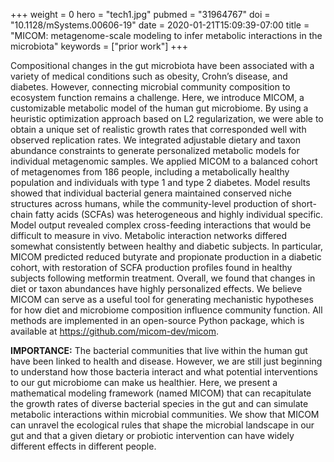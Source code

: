 +++
weight = 0
hero = "tech1.jpg"
pubmed = "31964767"
doi = "10.1128/mSystems.00606-19"
date = 2020-01-21T15:09:39-07:00
title = "MICOM: metagenome-scale modeling to infer metabolic interactions in the microbiota"
keywords = ["prior work"]
+++

Compositional changes in the gut microbiota have been associated with a variety of
medical conditions such as obesity, Crohn’s disease, and diabetes. However, connecting
microbial community composition to ecosystem function remains a challenge. Here, we
introduce MICOM, a customizable metabolic model of the human gut microbiome. By using a
heuristic optimization approach based on L2 regularization, we were able to obtain a
unique set of realistic growth rates that corresponded well with observed replication
rates. We integrated adjustable dietary and taxon abundance constraints to generate
personalized metabolic models for individual metagenomic samples. We applied MICOM to a
balanced cohort of metagenomes from 186 people, including a metabolically healthy
population and individuals with type 1 and type 2 diabetes. Model results showed that
individual bacterial genera maintained conserved niche structures across humans, while
the community-level production of short-chain fatty acids (SCFAs) was heterogeneous and
highly individual specific. Model output revealed complex cross-feeding interactions
that would be difficult to measure in vivo. Metabolic interaction networks differed
somewhat consistently between healthy and diabetic subjects. In particular, MICOM
predicted reduced butyrate and propionate production in a diabetic cohort, with
restoration of SCFA production profiles found in healthy subjects following metformin
treatment. Overall, we found that changes in diet or taxon abundances have highly
personalized effects. We believe MICOM can serve as a useful tool for generating
mechanistic hypotheses for how diet and microbiome composition influence community
function. All methods are implemented in an open-source Python package, which is
available at https://github.com/micom-dev/micom.

**IMPORTANCE:** The bacterial communities that live within the human gut have been linked
to health and disease. However, we are still just beginning to understand how those
bacteria interact and what potential interventions to our gut microbiome can make us
healthier. Here, we present a mathematical modeling framework (named MICOM) that can
recapitulate the growth rates of diverse bacterial species in the gut and can simulate
metabolic interactions within microbial communities. We show that MICOM can unravel the
ecological rules that shape the microbial landscape in our gut and that a given dietary
or probiotic intervention can have widely different effects in different people.

